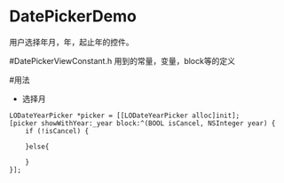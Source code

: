# DatePickerDemo
用户选择年月，年，起止年的控件。

#DatePickerViewConstant.h
用到的常量，变量，block等的定义

#用法
- 选择月

```
LODateYearPicker *picker = [[LODateYearPicker alloc]init];
[picker showWithYear:_year block:^(BOOL isCancel, NSInteger year) {
    if (!isCancel) {
        
    }else{
    
    }
}];

```




